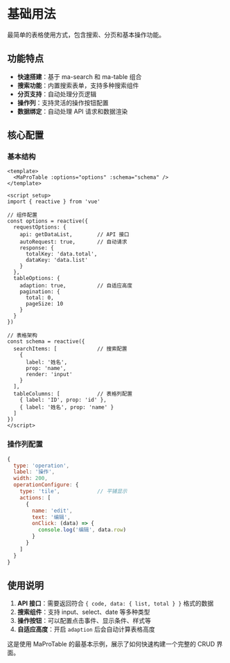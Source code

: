 # 基础用法

最简单的表格使用方式，包含搜索、分页和基本操作功能。

<DemoPreview dir="demos/ma-pro-table-examples/basic" />

## 功能特点

- **快速搭建**：基于 ma-search 和 ma-table 组合
- **搜索功能**：内置搜索表单，支持多种搜索组件
- **分页支持**：自动处理分页逻辑
- **操作列**：支持灵活的操作按钮配置
- **数据绑定**：自动处理 API 请求和数据渲染

## 核心配置

### 基本结构
```vue
<template>
  <MaProTable :options="options" :schema="schema" />
</template>

<script setup>
import { reactive } from 'vue'

// 组件配置
const options = reactive({
  requestOptions: {
    api: getDataList,        // API 接口
    autoRequest: true,       // 自动请求
    response: {
      totalKey: 'data.total',
      dataKey: 'data.list'
    }
  },
  tableOptions: {
    adaption: true,          // 自适应高度
    pagination: {
      total: 0,
      pageSize: 10
    }
  }
})

// 表格架构
const schema = reactive({
  searchItems: [             // 搜索配置
    {
      label: '姓名',
      prop: 'name',
      render: 'input'
    }
  ],
  tableColumns: [            // 表格列配置
    { label: 'ID', prop: 'id' },
    { label: '姓名', prop: 'name' }
  ]
})
</script>
```

### 操作列配置
```javascript
{
  type: 'operation',
  label: '操作',
  width: 200,
  operationConfigure: {
    type: 'tile',            // 平铺显示
    actions: [
      {
        name: 'edit',
        text: '编辑',
        onClick: (data) => {
          console.log('编辑', data.row)
        }
      }
    ]
  }
}
```

## 使用说明

1. **API 接口**：需要返回符合 `{ code, data: { list, total } }` 格式的数据
2. **搜索组件**：支持 input、select、date 等多种类型
3. **操作按钮**：可以配置点击事件、显示条件、样式等
4. **自适应高度**：开启 `adaption` 后会自动计算表格高度

这是使用 MaProTable 的最基本示例，展示了如何快速构建一个完整的 CRUD 界面。